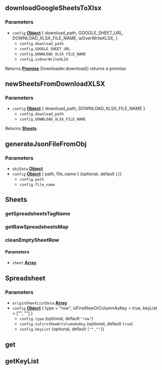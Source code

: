 <!-- Generated by documentation.js. Update this documentation by updating the source code. -->

## downloadGoogleSheetsToXlsx

### Parameters

-   `config` **[Object][1]** {
      download_path,
      GOOGLE_SHEET_URL,
      DOWNLOAD_XLSX_FILE_NAME,
      isOverWriteXLSX,
    }
    -   `config.download_path`  
    -   `config.GOOGLE_SHEET_URL`  
    -   `config.DOWNLOAD_XLSX_FILE_NAME`  
    -   `config.isOverWriteXLSX`  

Returns **[Promise][2]** Downloader.download() returns a promise.

## newSheetsFromDownloadXLSX

### Parameters

-   `config` **[Object][1]** { download_path, DOWNLOAD_XLSX_FILE_NAME }
    -   `config.download_path`  
    -   `config.DOWNLOAD_XLSX_FILE_NAME`  

Returns **[Sheets][3]** 

## generateJsonFileFromObj

### Parameters

-   `objData` **[Object][1]** 
-   `config` **[Object][1]** { path, file_name } (optional, default `{}`)
    -   `config.path`  
    -   `config.file_name`  

## Sheets

### getSpreadsheetsTagName

### getRawSpreadsheetsMap

### cleanEmptySheetRow

#### Parameters

-   `sheet` **[Array][4]** 

## Spreadsheet

### Parameters

-   `originSheetListData` **[Array][4]** 
-   `config` **[Object][1]** { type = "row", isFirstRowOrColumnAsKey = true, keyList = ["", ""] }
    -   `config.type`   (optional, default `"row"`)
    -   `config.isFirstRowOrColumnAsKey`   (optional, default `true`)
    -   `config.keyList`   (optional, default `["",""]`)

## get

## getKeyList

[1]: https://developer.mozilla.org/docs/Web/JavaScript/Reference/Global_Objects/Object

[2]: https://developer.mozilla.org/docs/Web/JavaScript/Reference/Global_Objects/Promise

[3]: #sheets

[4]: https://developer.mozilla.org/docs/Web/JavaScript/Reference/Global_Objects/Array
